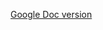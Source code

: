 [Google Doc version](https://docs.google.com/document/d/1dOQAEQR72_fKqJrZ_c3DjjfbtpUX7si7-QiU5R9SWx4/edit?usp=sharing)
